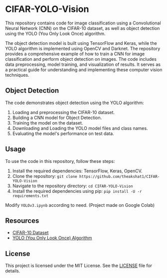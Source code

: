 # CIFAR-YOLO-Vision
This repository contains code for image classification using a Convolutional Neural Network (CNN) on the CIFAR-10 dataset, as well as object detection using the YOLO (You Only Look Once) algorithm.

The object detection model is built using TensorFlow and Keras, while the YOLO algorithm is implemented using OpenCV and Darknet. The repository provides a comprehensive example of how to train a CNN for image classification and perform object detection on images. The code includes data preprocessing, model training, and visualization of results. It serves as a practical guide for understanding and implementing these computer vision techniques.

## Object Detection

The code demonstrates object detection using the YOLO algorithm:

1. Loading and preprocessing the CIFAR-10 dataset.
2. Building a CNN model for Object Detection.
3. Training the model on the dataset.
4. Downloading and Loading the YOLO model files and class names.
5. Evaluating the model's performance on test data.

## Usage

To use the code in this repository, follow these steps:

1. Install the required dependencies: TensorFlow, Keras, OpenCV.
2. Clone the repository: `git clone https://github.com/theakshat1/CIFAR-YOLO-Vision`
3. Navigate to the repository directory: `cd CIFAR-YOLO-Vision`
4. Install the required dependencies using pip: `pip install -U -r requirements.txt`

Modify `YOLOv3.ipynb` according to need.
(Project made on Google Colab)

## Resources

- [CIFAR-10 Dataset](https://www.cs.toronto.edu/~kriz/cifar.html)
- [YOLO (You Only Look Once) Algorithm](https://pjreddie.com/darknet/yolo/)

## License

This project is licensed under the MIT License. See the [LICENSE](LICENSE) file for details.
